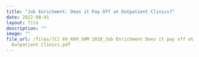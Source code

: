 ```yaml
---
title: "Job Enrichment: Does it Pay Off at Outpatient Clinics?"
date: 2022-08-01
layout: file
description: ""
image: ""
file_url: /files/[C] 69_KKH_SHM 2018_Job Enrichment Does it pay off at
  Outpatient Clinics.pdf
---
```

